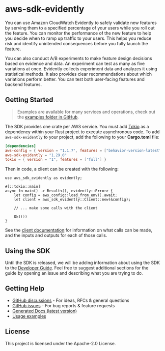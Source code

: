 # aws-sdk-evidently

You can use Amazon CloudWatch Evidently to safely validate new features by serving them to a specified percentage of your users while you roll out the feature. You can monitor the performance of the new feature to help you decide when to ramp up traffic to your users. This helps you reduce risk and identify unintended consequences before you fully launch the feature.

You can also conduct A/B experiments to make feature design decisions based on evidence and data. An experiment can test as many as five variations at once. Evidently collects experiment data and analyzes it using statistical methods. It also provides clear recommendations about which variations perform better. You can test both user-facing features and backend features.

## Getting Started

> Examples are available for many services and operations, check out the
> [examples folder in GitHub](https://github.com/awslabs/aws-sdk-rust/tree/main/examples).

The SDK provides one crate per AWS service. You must add [Tokio](https://crates.io/crates/tokio)
as a dependency within your Rust project to execute asynchronous code. To add `aws-sdk-evidently` to
your project, add the following to your **Cargo.toml** file:

```toml
[dependencies]
aws-config = { version = "1.1.7", features = ["behavior-version-latest"] }
aws-sdk-evidently = "1.29.0"
tokio = { version = "1", features = ["full"] }
```

Then in code, a client can be created with the following:

```rust,no_run
use aws_sdk_evidently as evidently;

#[::tokio::main]
async fn main() -> Result<(), evidently::Error> {
    let config = aws_config::load_from_env().await;
    let client = aws_sdk_evidently::Client::new(&config);

    // ... make some calls with the client

    Ok(())
}
```

See the [client documentation](https://docs.rs/aws-sdk-evidently/latest/aws_sdk_evidently/client/struct.Client.html)
for information on what calls can be made, and the inputs and outputs for each of those calls.

## Using the SDK

Until the SDK is released, we will be adding information about using the SDK to the
[Developer Guide](https://docs.aws.amazon.com/sdk-for-rust/latest/dg/welcome.html). Feel free to suggest
additional sections for the guide by opening an issue and describing what you are trying to do.

## Getting Help

* [GitHub discussions](https://github.com/awslabs/aws-sdk-rust/discussions) - For ideas, RFCs & general questions
* [GitHub issues](https://github.com/awslabs/aws-sdk-rust/issues/new/choose) - For bug reports & feature requests
* [Generated Docs (latest version)](https://awslabs.github.io/aws-sdk-rust/)
* [Usage examples](https://github.com/awslabs/aws-sdk-rust/tree/main/examples)

## License

This project is licensed under the Apache-2.0 License.

